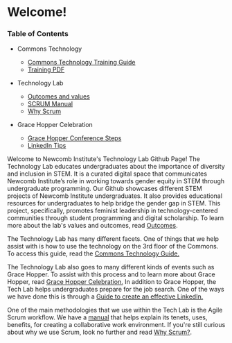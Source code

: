 # Welcome!

### Table of Contents

- Commons Technology
    - [Commons Technology Training Guide](https://github.com/newcombtech/Technology-Lab/blob/main/Commons%20Technology/Commons-Technology.md)
    - [Training PDF](https://github.com/newcombtech/Technology-Lab/blob/main/Commons%20Technology/TRAINING.pdf)

- Technology Lab
    - [Outcomes and values](https://github.com/newcombtech/Technology-Lab/blob/main/Technology%20Lab/Outcomes_and_values.md)
    - [SCRUM Manual](https://github.com/newcombtech/Technology-Lab/blob/main/Technology%20Lab/SCRUM%20Manual.pdf)
    - [Why Scrum](https://github.com/newcombtech/Technology-Lab/blob/main/Technology%20Lab/Why%20Scrum.pdf)

- Grace Hopper Celebration
    - [Grace Hopper Conference Steps](https://github.com/newcombtech/Technology-Lab/blob/main/Grace%20Hopper%20Celebration/GraceHopperConferenceSteps.md)
    - [LinkedIn Tips](https://github.com/newcombtech/Technology-Lab/blob/main/Grace%20Hopper%20Celebration/LinkedIn-Tips)

Welcome to Newcomb Institute's Technology Lab Github Page! The Technology Lab educates undergraduates about the importance of diversity and inclusion in STEM. 
It is a curated digital space that communicates Newcomb Institute’s role in working towards gender equity in STEM through undergraduate programming. 
Our Github showcases different STEM projects of Newcomb Institute undergraduates. It also provides educational resources for undergraduates to help bridge 
the gender gap in STEM. This project, specifically, promotes feminist leadership in technology-centered communities through student programming and digital 
scholarship. To learn more about the lab's values and outcomes, read [Outcomes](https://github.com/newcombtech/Technology-Lab/blob/main/Technology%20Lab/Outcomes_and_values.md).

The Technology Lab has many different facets. One of things that we help assist with is how to use the technology on the 3rd floor of the Commons. To access this guide, read the [Commons Technology Guide.](https://github.com/newcombtech/Tech-Lab/blob/main/Commons%20Technology/Commons-Technology.md)

The Technology Lab also goes to many different kinds of events such as Grace Hopper. To assist with this process and to learn more about Grace Hopper, read [Grace Hopper Celebration.](https://github.com/newcombtech/Technology-Lab/blob/main/Grace%20Hopper%20Celebration/GraceHopperConferenceSteps.md)
In addition to Grace Hopper, the Tech Lab helps undergraduates prepare for the job search. One of the ways we have done this is through a [Guide to create an effective LinkedIn.](https://github.com/newcombtech/Technology-Lab/blob/main/Grace%20Hopper%20Celebration/LinkedIn-Tips)

One of the main methodologies that we use within the Tech Lab is the Agile Scrum workflow. We have a [manual](https://github.com/newcombtech/Technology-Lab/blob/main/Technology%20Lab/SCRUM%20Manual.pdf) that helps explain its tenets, uses, benefits, for creating a collaborative work environment.
If you're still curious about why we use Scrum, look no further and read [Why Scrum?](https://github.com/newcombtech/Technology-Lab/blob/main/Technology%20Lab/Why%20Scrum.pdf).
